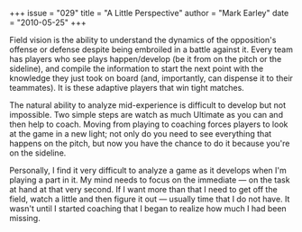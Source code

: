 +++
issue = "029"
title = "A Little Perspective"
author = "Mark Earley"
date = "2010-05-25"
+++

Field vision is the ability to understand the dynamics of the opposition's
offense or defense despite being embroiled in a battle against it. Every team
has players who see plays happen/develop (be it from on the pitch or the
sideline), and compile the information to start the next point with the
knowledge they just took on board (and, importantly, can dispense it to their
teammates). It is these adaptive players that win tight matches.  
  
The natural ability to analyze mid-experience is difficult to develop but not
impossible. Two simple steps are watch as much Ultimate as you can and then
help to coach. Moving from playing to coaching forces players to look at the
game in a new light; not only do you need to see everything that happens on
the pitch, but now you have the chance to do it because you're on the
sideline.  
  
Personally, I find it very difficult to analyze a game as it develops when I'm
playing a part in it. My mind needs to focus on the immediate — on the task at
hand at that very second. If I want more than that I need to get off the
field, watch a little and then figure it out — usually time that I do not
have. It wasn't until I started coaching that I began to realize how much I
had been missing.
